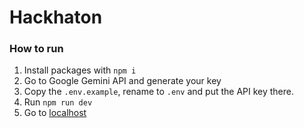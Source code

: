 # Hackhaton 

### How to run

1. Install packages with `npm i`
2. Go to Google Gemini API and generate your key
3. Copy the `.env.example`, rename to `.env` and put the API key there.
4. Run `npm run dev`
5. Go to [localhost](http://localhost:3000)


